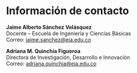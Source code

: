 # Información de contacto

**Jaime Alberto Sánchez Velásquez**  
Docente – Escuela de Ingeniería y Ciencias Básicas  
Correo: jaime.sanchez@eia.edu.co  

**Adriana M. Quinchía Figueroa**  
Directora de Investigación, Desarrollo e Innovación  
Correo: adriana.quinchia@eia.edu.co
